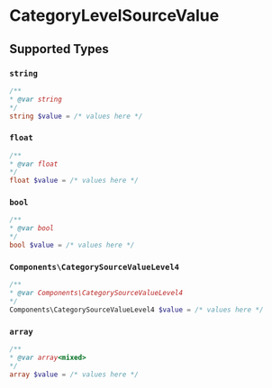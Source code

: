# CategoryLevelSourceValue


## Supported Types

### `string`

```php
/**
* @var string
*/
string $value = /* values here */
```

### `float`

```php
/**
* @var float
*/
float $value = /* values here */
```

### `bool`

```php
/**
* @var bool
*/
bool $value = /* values here */
```

### `Components\CategorySourceValueLevel4`

```php
/**
* @var Components\CategorySourceValueLevel4
*/
Components\CategorySourceValueLevel4 $value = /* values here */
```

### `array`

```php
/**
* @var array<mixed>
*/
array $value = /* values here */
```

